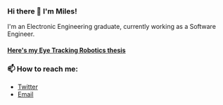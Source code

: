 ### Hi there 👋 I'm Miles!
I'm an Electronic Engineering graduate, currently working as a Software Engineer.

#### [Here's my Eye Tracking Robotics thesis](https://tohaker.github.io/GazeAwareRobotics/)

### 📫 How to reach me:
- [Twitter](https://www.twitter.com/tohaker)
- [Email](mailto://milesbardon+github@gmail.com)

<!--
**Tohaker/Tohaker** is a ✨ _special_ ✨ repository because its `README.md` (this file) appears on your GitHub profile.

Here are some ideas to get you started:

- 🔭 I’m currently working on ...
- 🌱 I’m currently learning ...
- 👯 I’m looking to collaborate on ...
- 🤔 I’m looking for help with ...
- 💬 Ask me about ...
- 📫 How to reach me: ...
- 😄 Pronouns: ...
- ⚡ Fun fact: ...
-->
